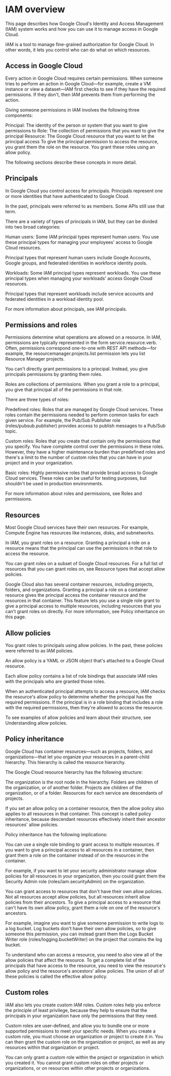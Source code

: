 # IAM overview

This page describes how Google Cloud's Identity and Access Management (IAM) system works and how you can use it to manage access in Google Cloud.

IAM is a tool to manage fine-grained authorization for Google Cloud. In other words, it lets you control who can do what on which resources.


## Access in Google Cloud
Every action in Google Cloud requires certain permissions. When someone tries to perform an action in Google Cloud—for example, create a VM instance or view a dataset—IAM first checks to see if they have the required permissions. If they don't, then IAM prevents them from performing the action.

Giving someone permissions in IAM involves the following three components:

Principal: The identity of the person or system that you want to give permissions to
Role: The collection of permissions that you want to give the principal
Resource: The Google Cloud resource that you want to let the principal access
To give the principal permission to access the resource, you grant them the role on the resource. You grant these roles using an allow policy.

The following sections describe these concepts in more detail.


## Principals
In Google Cloud you control access for principals. Principals represent one or more identities that have authenticated to Google Cloud.

In the past, principals were referred to as members. Some APIs still use that term.

There are a variety of types of principals in IAM, but they can be divided into two broad categories:

Human users: Some IAM principal types represent human users. You use these principal types for managing your employees' access to Google Cloud resources.

Principal types that represent human users include Google Accounts, Google groups, and federated identities in workforce identity pools.

Workloads: Some IAM principal types represent workloads. You use these principal types when managing your workloads' access Google Cloud resources.

Principal types that represent workloads include service accounts and federated identities in a workload identity pool.

For more information about principals, see IAM principals.


## Permissions and roles
Permissions determine what operations are allowed on a resource. In IAM, permissions are typically represented in the form service.resource.verb. Often, permissions correspond one-to-one with REST API methods—for example, the resourcemanager.projects.list permission lets you list Resource Manager projects.

You can't directly grant permissions to a principal. Instead, you give principals permissions by granting them roles.

Roles are collections of permissions. When you grant a role to a principal, you give that principal all of the permissions in that role.

There are three types of roles:

Predefined roles: Roles that are managed by Google Cloud services. These roles contain the permissions needed to perform common tasks for each given service. For example, the Pub/Sub Publisher role (roles/pubsub.publisher) provides access to publish messages to a Pub/Sub topic.

Custom roles: Roles that you create that contain only the permissions that you specify. You have complete control over the permissions in these roles. However, they have a higher maintenance burden than predefined roles and there's a limit to the number of custom roles that you can have in your project and in your organization.

Basic roles: Highly permissive roles that provide broad access to Google Cloud services. These roles can be useful for testing purposes, but shouldn't be used in production environments.

For more information about roles and permissions, see Roles and permissions.

## Resources
Most Google Cloud services have their own resources. For example, Compute Engine has resources like instances, disks, and subnetworks.

In IAM, you grant roles on a resource. Granting a principal a role on a resource means that the principal can use the permissions in that role to access the resource.

You can grant roles on a subset of Google Cloud resources. For a full list of resources that you can grant roles on, see Resource types that accept allow policies.

Google Cloud also has several container resources, including projects, folders, and organizations. Granting a principal a role on a container resource gives the principal access the container resource and the resources in that container. This feature lets you use a single role grant to give a principal access to multiple resources, including resources that you can't grant roles on directly. For more information, see Policy inheritance on this page.


## Allow policies
You grant roles to principals using allow policies. In the past, these policies were referred to as IAM policies.

An allow policy is a YAML or JSON object that's attached to a Google Cloud resource.

Each allow policy contains a list of role bindings that associate IAM roles with the principals who are granted those roles.

When an authenticated principal attempts to access a resource, IAM checks the resource's allow policy to determine whether the principal has the required permissions. If the principal is in a role binding that includes a role with the required permissions, then they're allowed to access the resource.

To see examples of allow policies and learn about their structure, see Understanding allow policies.


## Policy inheritance
Google Cloud has container resources—such as projects, folders, and organizations—that let you organize your resources in a parent-child hierarchy. This hierarchy is called the resource hierarchy.

The Google Cloud resource hierarchy has the following structure:

The organization is the root node in the hierarchy.
Folders are children of the organization, or of another folder.
Projects are children of the organization, or of a folder.
Resources for each service are descendants of projects.

If you set an allow policy on a container resource, then the allow policy also applies to all resources in that container. This concept is called policy inheritance, because descendant resources effectively inherit their ancestor resources' allow policies.

Policy inheritance has the following implications:

You can use a single role binding to grant access to multiple resources. If you want to give a principal access to all resources in a container, then grant them a role on the container instead of on the resources in the container.

For example, if you want to let your security administrator manage allow policies for all resources in your organization, then you could grant them the Security Admin role (roles/iam.securityAdmin) on the organization.

You can grant access to resources that don't have their own allow policies. Not all resources accept allow policies, but all resources inherit allow policies from their ancestors. To give a principal access to a resource that can't have its own allow policy, grant them a role on one of the resource's ancestors.

For example, imagine you want to give someone permission to write logs to a log bucket. Log buckets don't have their own allow policies, so to give someone this permission, you can instead grant them the Logs Bucket Writer role (roles/logging.bucketWriter) on the project that contains the log bucket.

To understand who can access a resource, you need to also view all of the allow policies that affect the resource. To get a complete list of the principals that have access to the resource, you need to view the resource's allow policy and the resource's ancestors' allow policies. The union of all of these policies is called the effective allow policy.

## Custom roles
IAM also lets you create custom IAM roles. Custom roles help you enforce the principle of least privilege, because they help to ensure that the principals in your organization have only the permissions that they need.

Custom roles are user-defined, and allow you to bundle one or more supported permissions to meet your specific needs. When you create a custom role, you must choose an organization or project to create it in. You can then grant the custom role on the organization or project, as well as any resources within that organization or project.

You can only grant a custom role within the project or organization in which you created it. You cannot grant custom roles on other projects or organizations, or on resources within other projects or organizations.
